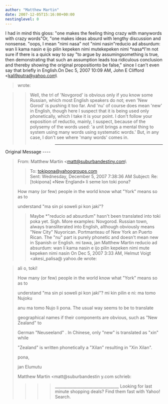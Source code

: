 ```yaml
---
author: "Matthew Martin"
date: 2007-12-05T15:16:00+00:00
nestinglevel: 0
---
```

I had in mind this gloss: "one makes the feeling thing crazy with manywords with crazy words"Or, "one makes ideas absurd with lengthy discussion and nonsense. "oops, I mean "nimi nasa" not "nimi nasin"reducio ad absurdum: wan li kama nasin e ijo pilin kepeken nimi mutekepeken nimi \*nasa\*I'm not sure if there is a quick way to say "to argue by assumingsomething is true, then demonstrating that such an assumption leads toa ridiculous conclusion and thereby showing the original propositionto be false," since I can't even say that briefly in English.On Dec 5, 2007 10:09 AM, John E Clifford <[kali9putra@yahoo.com](mailto://kali9putra@yahoo.com)\
> wrote:

>> Well, the trl of 'Novgorod' is obvious only if you know some Russian, which
> most English speakers do not; even 'New Gorod' is pushing it too far. And
> 'nu' of course does mean 'new' in English, though here I suspect that it is
> being used only phonetically, which I take it is your point.
> I don't follow your exposition of reductio, mainly, I suspect, because of
> the polysemy of the words used: 'a unit brings a mental thing to system
> using many words using systematic words.' But, in any case, I don't see
> where 'many words' comes in.
>>>> -----
 Original Message ----

> From: Matthew Martin <[matt@suburbandestiny.com](mailto://matt@suburbandestiny.com)\
>> To: [tokipona@yahoogroups.com](mailto://tokipona@yahoogroups.com)\
> Sent: Wednesday, December 5, 2007 7:38:36 AM
> Subject: Re: \[tokipona\] «New England» li seme lon toki pona?
>>>>> 
>How many (or few) people in the world know what "York" means so as to
> 
> understand "ma sin pi soweli pi kon jaki"?
>> Maybe \*"reducio ad absurdum" hasn't been translated into toki poka yet.
> Sigh.
>> More examples:
>> Novgorod. Russian town, always transliterated into English, although
> obviously means "New City"
>> Nuyorican. Portmanteau of New York an Puerto Rican. The "nu" part is
> purely phonetic and doesn't mean new in Spanish or English.
>> mi tawa, jan Matthew Martin
>> reducio ad absurdum: wan li kama nasin e ijo pilin kepeken nimi mute
> kepeken nimi nasin
>> On Dec 5, 2007 3:33 AM, Helmut Voigt <akesi\_palisa@ yahoo.de
> wrote:

> 
>> 
>> 
>> 
>> 
>> 
>> 
> ali o, toki!
> 
> How many (or few) people in the world know what "York" means so as to
> 
> understand "ma sin pi soweli pi kon jaki"? mi kin pilin e ni: ma tomo
> Nujoku
> 
> anu ma tomo Nujo li pona. The usual way seems to be to translate
> 
> geographical names if their components are obvious, such as "New Zealand"
> to
> 
> German "Neuseeland" . In Chinese, only "new" is translated as "xin" while
> 
> "Zealand" is written phonetically a "Xilan" resulting in "Xin Xilan".
> 
> pona,
> 
> jan Elumutu
> 
>> 
> Matthew Martin <matt@suburbandestin y.com
> schrieb:
> 
>>>> \_\_\_\_\_\_\_\_\_\_\_\_\_\_\_\_\_\_\_\_\_\_\_\_\_\_\_\_\_\_\_\_
> Looking for last minute shopping deals? Find them fast with Yahoo! Search.
>